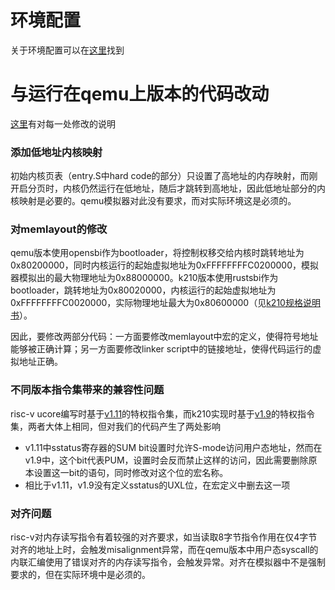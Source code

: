 # 环境配置
关于环境配置可以在[这里](https://github.com/NKU-EmbeddedSystem/riscv64-ucore/blob/k210-lab0/README.md)找到

# 与运行在qemu上版本的代码改动
[这里](https://github.com/Kirhhoff/riscv64-ucore/commit/35aa8e5b8f52d3957c93c366d55badd4b0c373da)有对每一处修改的说明
### 添加低地址内核映射
初始内核页表（entry.S中hard code的部分）只设置了高地址的内存映射，而刚开启分页时，内核仍然运行在低地址，随后才跳转到高地址，因此低地址部分的内核映射是必要的。qemu模拟器对此没有要求，而对实际环境这是必须的。

### 对memlayout的修改
qemu版本使用opensbi作为bootloader，将控制权移交给内核时跳转地址为0x80200000，同时内核运行的起始虚拟地址为0xFFFFFFFFC0200000，模拟器模拟出的最大物理地址为0x88000000。k210版本使用rustsbi作为bootloader，跳转地址为0x80020000，内核运行的起始虚拟地址为0xFFFFFFFFC0020000，实际物理地址最大为0x80600000（见[k210规格说明书](https://s3.cn-north-1.amazonaws.com.cn/dl.kendryte.com/documents/kendryte_datasheet_20180919020633.pdf)）。

因此，要修改两部分代码：一方面要修改memlayout中宏的定义，使得符号地址能够被正确计算；另一方面要修改linker script中的链接地址，使得代码运行的虚拟地址正确。

### 不同版本指令集带来的兼容性问题
risc-v ucore编写时基于[v1.11](https://github.com/riscv/riscv-isa-manual/releases/download/Ratified-IMFDQC-and-Priv-v1.11/riscv-privileged-20190608.pdf)的特权指令集，而k210实现时基于[v1.9](https://people.eecs.berkeley.edu/~krste/papers/riscv-privileged-v1.9.1.pdf)的特权指令集，两者大体上相同，但对我们的代码产生了两处影响
- v1.11中sstatus寄存器的SUM bit设置时允许S-mode访问用户态地址，然而在v1.9中，这个bit代表PUM，设置时会反而禁止这样的访问，因此需要删除原本设置这一bit的语句，同时修改对这个位的宏名称。
- 相比于v1.11，v1.9没有定义sstatus的UXL位，在宏定义中删去这一项

### 对齐问题
risc-v对内存读写指令有着较强的对齐要求，如当读取8字节指令作用在仅4字节对齐的地址上时，会触发misalignment异常，而在qemu版本中用户态syscall的内联汇编使用了错误对齐的内存读写指令，会触发异常。对齐在模拟器中不是强制要求的，但在实际环境中是必须的。